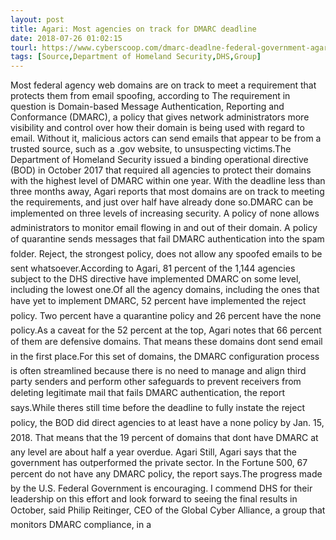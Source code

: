 ```yaml
---
layout: post
title: Agari: Most agencies on track for DMARC deadline
date: 2018-07-26 01:02:15
tourl: https://www.cyberscoop.com/dmarc-deadlne-federal-government-agari/?category_news=technology
tags: [Source,Department of Homeland Security,DHS,Group]
---
```

Most federal agency web domains are on track to meet a requirement that protects them from email spoofing, according to The requirement in question is Domain-based Message Authentication, Reporting and Conformance (DMARC), a policy that gives network administrators more visibility and control over how their domain is being used with regard to email. Without it, malicious actors can send emails that appear to be from a trusted source, such as a .gov website, to unsuspecting victims.The Department of Homeland Security issued a binding operational directive (BOD) in October 2017 that required all agencies to protect their domains with the highest level of DMARC within one year. With the deadline less than three months away, Agari reports that most domains are on track to meeting the requirements, and just over half have already done so.DMARC can be implemented on three levels of increasing security. A policy of none allows administrators to monitor email flowing in and out of their domain. A policy of quarantine sends messages that fail DMARC authentication into the spam folder. Reject, the strongest policy, does not allow any spoofed emails to be sent whatsoever.According to Agari, 81 percent of the 1,144 agencies subject to the DHS directive have implemented DMARC on some level, including the lowest one.Of all the agency domains, including the ones that have yet to implement DMARC, 52 percent have implemented the reject policy. Two percent have a quarantine policy and 26 percent have the none policy.As a caveat for the 52 percent at the top, Agari notes that 66 percent of them are defensive domains. That means these domains dont send email in the first place.For this set of domains, the DMARC configuration process is often streamlined because there is no need to manage and align third party senders and perform other safeguards to prevent receivers from deleting legitimate mail that fails DMARC authentication, the report says.While theres still time before the deadline to fully instate the reject policy, the BOD did direct agencies to at least have a none policy by Jan. 15, 2018. That means that the 19 percent of domains that dont have DMARC at any level are about half a year overdue. Agari Still, Agari says that the government has outperformed the private sector. In the Fortune 500, 67 percent do not have any DMARC policy, the report says.The progress made by the U.S. Federal Government is encouraging. I commend DHS for their leadership on this effort and look forward to seeing the final results in October, said Philip Reitinger, CEO of the Global Cyber Alliance, a group that monitors DMARC compliance, in a 